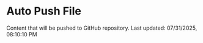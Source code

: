 # Auto Push File

Content that will be pushed to GitHub repository.
Last updated: 07/31/2025, 08:10:10 PM
